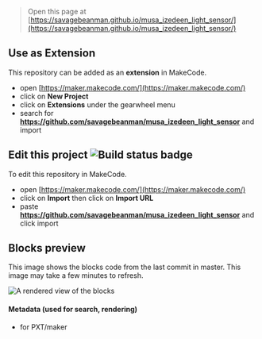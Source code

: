 
> Open this page at [https://savagebeanman.github.io/musa_izedeen_light_sensor/](https://savagebeanman.github.io/musa_izedeen_light_sensor/)

## Use as Extension

This repository can be added as an **extension** in MakeCode.

* open [https://maker.makecode.com/](https://maker.makecode.com/)
* click on **New Project**
* click on **Extensions** under the gearwheel menu
* search for **https://github.com/savagebeanman/musa_izedeen_light_sensor** and import

## Edit this project ![Build status badge](https://github.com/savagebeanman/musa_izedeen_light_sensor/workflows/MakeCode/badge.svg)

To edit this repository in MakeCode.

* open [https://maker.makecode.com/](https://maker.makecode.com/)
* click on **Import** then click on **Import URL**
* paste **https://github.com/savagebeanman/musa_izedeen_light_sensor** and click import

## Blocks preview

This image shows the blocks code from the last commit in master.
This image may take a few minutes to refresh.

![A rendered view of the blocks](https://github.com/savagebeanman/musa_izedeen_light_sensor/raw/master/.github/makecode/blocks.png)

#### Metadata (used for search, rendering)

* for PXT/maker
<script src="https://makecode.com/gh-pages-embed.js"></script><script>makeCodeRender("{{ site.makecode.home_url }}", "{{ site.github.owner_name }}/{{ site.github.repository_name }}");</script>
